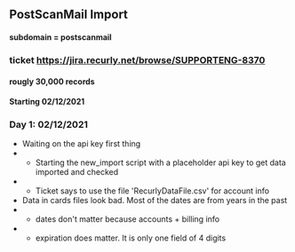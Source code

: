 ## PostScanMail Import
#### subdomain = postscanmail
### ticket https://jira.recurly.net/browse/SUPPORTENG-8370
#### rougly 30,000 records
#### Starting 02/12/2021
### Day 1: 02/12/2021
* Waiting on the api key first thing
* * Starting the new_import script with a placeholder api key to get data imported and checked
* * Ticket says to use the file 'RecurlyDataFile.csv' for account info
* Data in cards files look bad. Most of the dates are from years in the past
* * dates don't matter because accounts + billing info
* * expiration does matter. It is only one field of 4 digits


